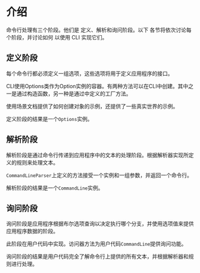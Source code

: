 # 介绍
命令行处理有三个阶段。他们是 定义、解析和询问阶段。以下 各节将依次讨论每个阶段，并讨论如何 以使用 CLI 实现它们。

## 定义阶段
每个命令行都必须定义一组选项，这些选项将用于定义应用程序的接口。

CLI使用Options类作为Option实例的容器。有两种方法可以在CLI中创建。其中之一是通过构造函数，另一种是通过中定义的工厂方法。

使用场景文档提供了如何创建对象的示例，还提供了一些真实世界的示例。

定义阶段的结果是一个`Options`实例。

## 解析阶段
解析阶段是通过命令行传递到应用程序中的文本的处理阶段。根据解析器实现所定义的规则来处理文本。

`CommandLineParser`上定义的方法接受一个实例和一组参数，并返回一个命令行。

解析阶段的结果是一个`CommandLine`实例。

## 询问阶段
询问阶段是应用程序根据布尔选项查询以决定执行哪个分支，并使用选项值来提供应用程序数据的阶段。

此阶段在用户代码中实现。访问器方法为用户代码`CommandLine`提供询问功能。

询问阶段的结果是用户代码完全了解命令行上提供的所有文本，并根据解析器和规则进行处理。
